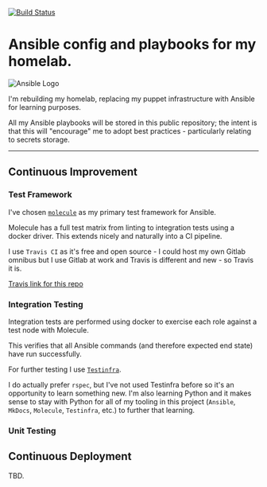 [![Build Status](https://travis-ci.org/jhughes01/ansible-homelab.svg?branch=master)](https://travis-ci.org/jhughes01/ansible-homelab)

# Ansible config and playbooks for my homelab.

![](https://whitesmith-website.s3.amazonaws.com/2016/Feb/ansible-1456397742246.png "Ansible Logo")

I'm rebuilding my homelab, replacing my puppet infrastructure with Ansible for learning purposes. 

All my Ansible playbooks will be stored in this public repository; the intent is that this will "encourage" me to adopt best practices - particularly relating to secrets storage. 

---

## Continuous Improvement

### Test Framework

I've chosen [`molecule`](https://molecule.readthedocs.io/en/latest/ "Molecule documentation") as my primary test framework for Ansible. 

Molecule has a full test matrix from linting to integration tests using a docker driver. This extends nicely and naturally into a CI pipeline. 

I use `Travis CI` as it's free and open source - I could host my own Gitlab omnibus but I use Gitlab at work and Travis is different and new - so Travis it is.

[Travis link for this repo](https://travis-ci.org/jhughes01/ansible-homelab)

### Integration Testing

Integration tests are performed using docker to exercise each role against a test node with Molecule. 

This verifies that all Ansible commands (and therefore expected end state) have run successfully.

For further testing I use [`Testinfra`](https://testinfra.readthedocs.io/en/latest/ "Testinfra documentation"). 

I do actually prefer `rspec`, but I've not used Testinfra before so it's an opportunity to learn something new. I'm also learning Python and it makes sense 
to stay with Python for all of my tooling in this project (`Ansible`, `MkDocs`, `Molecule`, `Testinfra`, etc.) to further that learning. 

### Unit Testing

## Continuous Deployment

TBD.